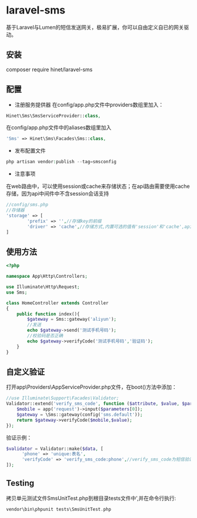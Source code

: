# laravel-sms

基于Laravel与Lumen的短信发送网关，极易扩展，你可以自由定义自已的网关驱动。

## 安装
composer require hinet/laravel-sms

## 配置
* 注册服务提供器
在config/app.php文件中providers数组里加入：
```php
Hinet\Sms\SmsServiceProvider::class,
```
在config/app.php文件中的aliases数组里加入
```php
'Sms' => Hinet\Sms\Facades\Sms::class,
```

* 发布配置文件
```php
php artisan vendor:publish --tag=smsconfig
```
* 注意事项

在web路由中，可以使用session或cache来存储状态；在api路由需要使用cache存储，因为api中间件中不含session会话支持
```php
//config/sms.php
//存储器
'storage' => [
        'prefix' => '',//存储key的前缀
        'driver' => 'cache',//存储方式,内置可选的值有'session'和'cache',api路由中请使用cache
]
```
## 使用方法

```php
<?php

namespace App\Http\Controllers;

use Illuminate\Http\Request;
use Sms;

class HomeController extends Controller
{
    public function index(){
    	$gateway = Sms::gateway('aliyun');
    	//发送
    	echo $gateway->send('测试手机号码');
    	//校验码是否正确
    	echo $gateway->verifyCode('测试手机号码','验证码');
    }
}
```

## 自定义验证

打开app\Providers\AppServiceProvider.php文件，在boot()方法中添加：
```php
//use Illuminate\Support\Facades\Validator;
Validator::extend('verify_sms_code', function ($attribute, $value, $parameters) {
	$mobile = app('request')->input($parameters[0]);
	$gateway = \Sms::gateway(config('sms.default'));
	return $gateway->verifyCode($mobile,$value);
});
```
验证示例：
```php
$validator = Validator::make($data, [
      'phone' => 'unique:表名',
      'verifyCode' => 'verify_sms_code:phone',//verify_sms_code为短信验证方法名，phone为表单中的手机号字段名
]);
```

## Testing
拷贝单元测试文件SmsUnitTest.php到根目录tests文件中',并在命令行执行:
```php
vendor\bin\phpunit tests\SmsUnitTest.php
```
